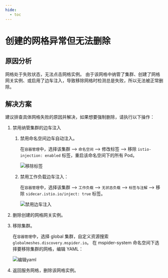 ```yaml
---
hide:
  - toc
---
```


# 创建的网格异常但无法删除

## 原因分析

网格处于失败状态，无法点击网格实例。
由于该网格中纳管了集群、创建了网格网关实例、或启用了边车注入，导致移除网格时检测总是失败，所以无法被正常删除。

## 解决方案

建议排查具体网格失败的原因并解决，如果想要强制删除，请执行以下操作：

1. 禁用纳管集群的边车注入

    1. 禁用命名空间边车自动注入。

        在`容器管理`中，选择该集群 –> `命名空间` –> 修改标签 —> 移除 `istio-injection: enabled` 标签，重启该命名空间下的所有 Pod。

        ![移除标签](https://docs.daocloud.io/daocloud-docs-images/docs/mspider/troubleshoot/images/delete01.png)

    1. 禁用工作负载边车注入：

        在`容器管理`中，选择该集群 –> `工作负载` —> `无状态负载` —> `标签与注解` —> 移除 `sidecar.istio.io/inject: true` 标签。

        ![禁用边车注入](https://docs.daocloud.io/daocloud-docs-images/docs/mspider/troubleshoot/images/delete02.png)

1. 删除创建的网格网关实例。

1. 移除集群。

    在`容器管理`中，选择 global 集群，自定义资源搜索 `globalmeshes.discovery.mspider.io`。
    在 mspider-system 命名空间下选择要移除集群的网格，编辑 YAML：

    ![编辑yaml](https://docs.daocloud.io/daocloud-docs-images/docs/mspider/troubleshoot/images/delete03.png)

1. 返回服务网格，删除该网格实例。
